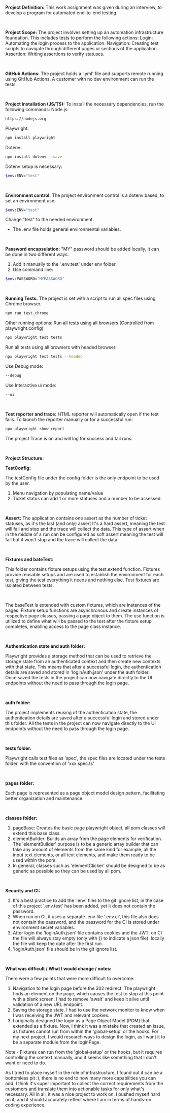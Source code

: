 **Project Definition:**
This work assignment was given during an interview, to develop a program for automated end-to-end testing.

<br>

**Project Scope:**
The project involves setting up an automation infrastructure foundation. This includes tests to perform the following actions:
Login: Automating the login process to the application.
Navigation: Creating test scripts to navigate through different pages or sections of the application.
Assertion: Writing assertions to verify statuses.

<br> 

**GitHub Actions:**
The project holds a '.yml' file and supports remote running using GitHub Actions.
A customer with no dev environment can run the tests.

<br> 

**Project Installation (JS/TS):**
To install the necessary dependencies, run the following commands:
Node.js:
```bash
https://nodejs.org
```
Playwright:
```bash
npm install playwright
```
Dotenv:
```bash
npm install dotenv --save
```
Dotenv setup is necessary:
```bash
$env:ENV="test"
```

<br> 


**Environment control:**
The project environment control is a dotenv based, to set an environment use:

```bash
$env:ENV="test"
```

Change "test" to the needed environment.
* The .env file holds general environmental variables.

<br> 

**Password encapsulation:**
"MY" password should be added locally, it can be done in two different ways:
1) Add it manually to the '.env.test' under env folder.
2) Use command line:

```bash
$env:PASSWORD="MYPASSWORD"
```

<br>

**Running Tests:**
The project is set with a script to run all spec files using Chrome browser.

```bash 
npm run test_chrome
``` 

Other running options:
Run all tests using all browsers (Controlled from playwright.config)

```bash 
npx playwright test tests
```

Run all tests using all browsers with headed browser:

```bash
npx playwright test tests --headed
```

Use Debug mode:
```bash
--debug
```

Use Interactive ui mode:
```bash
--ui
```

<br> 

**Test reporter and trace:**
HTML reporter will automatically open if the test fails.
To launch the reporter manually or for a successful run:
```bash
npx playwright show-report
```

The project Trace is on and will log for success and fail runs.

<br> 
  
**Project Structure:**

**TestConfig:**

The testConfig file under the config folder is the only endpoint to be used by the user.
1) Menu navigation by populating name/value
2) Ticket status can add 1 or more statuses and a number to be assessed.

<br>

**Assert:**
The application contains one assert as the number of ticket statuses, as it's the last (and only) assert It's a hard assert, meaning the test will fail and stop and the trace will collect the data.
This type of assert when in the middle of a run can be configured as soft assert meaning the test will fail but it won't stop and the trace will collect the data.

<br>

**Fixtures and bateTest:**

This folder contains fixture setups using the test.extend function. Fixtures provide reusable setups and are used to establish the environment for each test, giving the test everything it needs and nothing else. Test fixtures are isolated between tests.

<br>

The baseTest is extended with custom fixtures, which are instances of the pages. Fixture setup functions are asynchronous and create instances of respective page classes, passing a page object to them. The use function is utilized to define what will be passed to the test after the fixture setup completes, enabling access to the page class instance.

<br>

**Authentication state and auth folder:**

Playwright provides a storage method that can be used to retrieve the storage state from an authenticated context and then create new contexts with that state.
This means that after a successful login, the authentication details are saved and stored in 'loginAuth.json' under the auth folder.
<br>
Once saved the tests in the project can now navigate directly to the UI endpoints without the need to pass through the login page.

<br>

**auth folder:**

The project implements reusing of the authentication state, the authentication details are saved after a successful login and stored under this folder.
All the tests in the project can now navigate directly to the UI endpoints without the need to pass through the login page.

<br>

**tests folder:**

Playwright calls test files as 'spec', the spec files are located under the tests folder. with the convention of 'xxx.spec.ts'

<br>

**pages folder:**

Each page is represented as a page object model design pattern, facilitating better organization and maintenance.

<br>

**classes folder:** 

1) pageBase: Creates the basic page playwright object, all pom classes will extend this base class.
2) elementBuilder: Builds an array from the page elements for verification.
   The 'elementBuilder' purpose is to be a generic array builder that can take any amount of elements from the same kind for example, all the input text elements, or all text elements, and
   make them ready to be used within the pom.
3) In general, classes such as 'elementClicker' should be designed to be as generic as possible so they can be used by all pom.

<br>

**Security and CI:**
1) It's a best practice to add the '.env' files to the git ignore list, in the case of this project '.env.test' has been added, yet it does not contain the password.
2) When run on CI, it uses a separate .env file '.env.ci', this file also does not contain the password, and the password for the CI is stored under environment secret variables.
3) After login the 'loginAuth.json' file contains cookies and the JWT, on CI the file will always stay empty (only with {} to indicate a json file). locally the file will keep the date after the first run.
4) 'loginAuth.json' file should be in the git ignore list.

<br>

**What was difficult / What I would change / notes:**

There were a few points that were more difficult to overcome:

1) Navigation to the login page before the 302 redirect. The playwright finds an element on the page, which causes the test to stop at this point with a blank screen. I had to remove 'await' and keep it alive until validation of a new URL endpoint.
2) Saving the storage state. I had to use the network monitor to know when I was receiving the JWT and relevant cookies.
3) I originally designed the login as a Page Object Model (POM) that extended as a fixture. Now, I think it was a mistake that created an issue, as fixtures cannot run from within the 'global-setup' or the hooks. For my next project, I would research ways to design the login, as I want it to be a separate module from the loginPage.

Note - Fixtures can run from the 'global-setup' or the hooks, but it requires controlling the context manually, and it seems like something that I don't want or need to do.

As I tried to place myself in the role of infrastructure, I found out it can be a bottomless pit :), there is no end to how many more capabilities you can add.
I think it's super important to collect the correct requirements from the customers and translate them into actionable tasks for only what's necessary. All in all, it was a nice project to work on. I pushed myself hard on it, and it should accurately reflect where I am in terms of hands-on coding experience.
